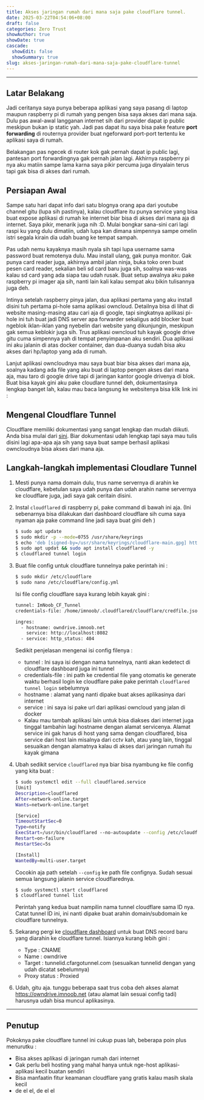 ```yaml
---
title: Akses jaringan rumah dari mana saja pake cloudflare tunnel.
date: 2025-03-22T04:54:06+08:00
draft: false
categories: Zero Trust
showAuthor: true
showDate: true
cascade:
  showEdit: false
  showSummary: true
slug: akses-jaringan-rumah-dari-mana-saja-pake-cloudflare-tunnel
---
```


----------

## Latar Belakang

Jadi ceritanya saya punya beberapa aplikasi yang saya pasang di laptop maupun raspberry pi di rumah yang pengen bisa saya akses dari mana saja. Dulu  pas awal-awal langganan internet sih dari provider dapat ip public meskipun bukan ip static yah. Jadi pas dapat itu saya bisa pake feature **port forwarding** di routernya provider buat ngeforward port-port tertentu ke aplikasi saya di rumah.

Belakangan pas ngecek di router kok gak pernah dapat ip public lagi, pantesan port forwardingnya gak pernah jalan lagi. Akhirnya raspberry pi nya aku matiin sampe lama karna saya pikir percuma juga dinyalain terus tapi gak bisa di akses dari rumah.

## Persiapan Awal

Sampe satu hari dapat info dari satu blognya orang apa dari youtube channel gitu (lupa sih pastinya), kalau cloudflare itu punya service yang bisa buat expose aplikasi di rumah ke internet biar bisa di akses dari mana aja di internet. Saya pikir, menarik juga nih :D. Mulai bongkar sana-sini cari lagi raspi ku yang dulu dimatiin, udah lupa kan dimana simpennya sampe omelin istri segala kirain dia udah buang ke tempat sampah. 

Pas udah nemu kayaknya masih nyala sih tapi lupa username sama password buat remotenya dulu.
Mau install ulang, gak punya monitor. Gak punya card reader juga, akhirnya ambil jalan ninja, buka toko oren buat pesen card reader, sekalian beli sd card baru juga sih, soalnya was-was kalau sd card yang ada siapa tau udah rusak. Buat setup awalnya aku pake raspberry pi imager aja sih, nanti lain kali kalau sempat aku bikin tulisannya juga deh.

Intinya setelah raspberry pinya jalan, dua aplikasi pertama yang aku install disini tuh pertama pi-hole sama aplikasi owncloud. Detailnya bisa di lihat di website masing-masing atau cari aja di google, tapi singkatnya aplikasi pi-hole ini tuh buat jadi DNS server apa forwarder sekaligus add blocker buat ngeblok iklan-iklan yang nyebelin dari website yang dikunjungin, meskipun gak semua keblokir juga sih. Trus aplikasi owncloud tuh kayak google drive gitu cuma simpennya yah di tempat penyimpanan aku sendiri. Dua aplikasi ini aku jalanin di atas docker container, dan dua-duanya sudah bisa aku akses dari hp/laptop yang ada di rumah.

Lanjut aplikasi owncloudnya mau saya buat biar bisa akses dari mana aja, soalnya kadang ada file yang aku buat di laptop pengen akses dari mana aja, mau taro di google drive tapi di jaringan  kantor google drivenya di blok. Buat bisa kayak gini aku pake cloudlare tunnel deh, dokumentasinya lengkap banget lah, kalau mau baca langsung ke websitenya bisa klik link ini : 

## Mengenal Cloudflare Tunnel

Cloudflare memiliki dokumentasi yang sangat lengkap dan mudah diikuti. Anda bisa mulai dari [sini](https://developers.cloudflare.com/cloudflare-one/connections/connect-networks/). Biar dokumentasi udah lengkap tapi saya mau tulis disini lagi apa-apa aja sih yang saya buat sampe berhasil aplikasi owncloudnya bisa akses dari mana aja. 

## Langkah-langkah implementasi Cloudlare Tunnel

1.  Mesti punya nama domain dulu, trus name servernya di arahin ke cloudflare, kebetulan saya udah punya dan udah arahin name servernya ke cloudflare juga, jadi saya gak ceritain disini.
2.  Instal  `cloudflared`  di raspberry pi, pake command di bawah ini aja. (Ini sebenarnya bisa dilakukan dari dashboard cloudflare sih cuma saya nyaman aja pake command line jadi saya buat gini deh )
    ```bash
    $ sudo apt update
    $ sudo mkdir -p --mode=0755 /usr/share/keyrings
    $ echo 'deb [signed-by=/usr/share/keyrings/cloudflare-main.gpg] https://pkg.cloudflare.com/cloudflared bookworm main' | sudo tee /etc/apt/sources.list.d/cloudflared.list
    $ sudo apt updat && sudo apt install cloudflared -y
    $ cloudflared tunnel login
    ```
3.  Buat file config untuk cloudflare tunnelnya pake perintah ini :
    ```bash
    $ sudo mkdir /etc/cloudflare
    $ sudo nano /etc/cloudflare/config.yml
    ```
    Isi file config cloudflare saya kurang lebih kayak gini :
    ```bash
    tunnel: ImNoob_CF_Tunnel
    credentials-file: /home/imnoob/.cloudflared/cloudflare/credfile.json

    ingres:
      - hostname: owndrive.imnoob.net
        service: http://localhost:8082
      - service: http_status: 404
    ```
    Sedikit penjelasan mengenai isi config filenya :
    - tunnel : Ini saya isi dengan nama tunnelnya, nanti akan kedetect di cloudflare dashboard juga ini tunnel
    - credentials-file : ini path ke credential file yang otomatis ke generate waktu berhasil login ke cloudflare pake pake perintah `cloudflared tunnel login` sebelumnya
    - hostname : alamat yang nanti dipake buat akses aplikasinya dari internet
    - service : ini saya  isi pake url dari aplikasi owncloud yang jalan di docker
    - Kalau mau tambah aplikasi lain untuk bisa diakses dari internet juga tinggal tambahin lagi hostname dengan alamat servicenya. Alamat service ini gak harus di host yang sama dengan cloudflared, bisa service dari host lain misalnya dari cctv kah, atau yang lain, tinggal sesuaikan dengan alamatnya kalau di akses dari jaringan rumah itu kayak gimana
4.  Ubah sedikit service `cloudflared` nya biar bisa nyambung ke file config yang kita buat :
    ```bash
    $ sudo systemctl edit --full cloudflared.service
    [Unit]
    Description=cloudflared
    After=network-online.target
    Wants=network-online.target

    [Service]
    TimeoutStartSec=0
    Type=notify
    ExecStart=/usr/bin/cloudflared --no-autoupdate --config /etc/cloudflared/config.yml tunnel run
    Restart=on-failure
    RestartSec=5s

    [Install]
    WantedBy=multi-user.target
    ```
    Cocokin aja path setelah `--config` ke path file confignya. Sudah sesuai semua langsung jalanin service cloudflarednya.
    ```bash
    $ sudo systemctl start cloudflared
    $ cloudflared tunnel list
    ```
    Perintah yang kedua buat nampilin nama tunnel cloudflare sama ID nya. Catat tunnel ID ini, ini nanti dipake buat arahin domain/subdomain ke cloudflare tunnelnya.

5.  Sekarang pergi ke [cloudflare dashboard](https://dash.cloudflare.com/) untuk buat DNS record baru yang diarahin ke cloudflare tunnel. Isiannya kurang lebih gini :
    - Type : CNAME
    - Name : owndrive
    - Target : tunnelid.cfargotunnel.com (sesuaikan tunnelid dengan yang udah dicatat sebelumnya)
    - Proxy status : Proxied
6.  Udah, gitu aja. tunggu beberapa saat trus coba deh akses alamat https://owndrive.imnoob.net (atau alamat lain sesuai config tadi) harusnya udah bisa muncul aplikasinya.

----------

## Penutup

Pokoknya pake cloudflare tunnel ini cukup puas lah, beberapa poin plus menurutku :
- Bisa akses aplikasi di jaringan rumah dari internet
- Gak perlu beli hosting yang mahal hanya untuk nge-host aplikasi-aplikasi kecil buatan sendiri 
- Bisa manfaatin fitur keamanan cloudflare yang gratis kalau masih skala kecil
- de el el, de el el

